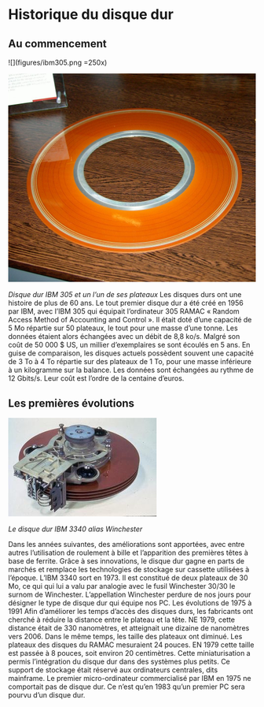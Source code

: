 # Historique du disque dur
## Au commencement
 
![](figures/ibm305.png =250x) 

![](figures/plateau305.png)

*Disque dur IBM 305 et un l’un de ses plateaux*
Les disques durs ont une histoire de plus de 60 ans. Le tout premier disque dur a été créé en 1956 par IBM, avec l’IBM 305 qui équipait l’ordinateur 305 RAMAC « Random Access Method of Accounting and Control ».  Il était doté d’une capacité de 5 Mo répartie sur 50 plateaux, le tout pour une masse d’une tonne. Les données étaient alors échangées avec un débit de 8,8 ko/s. Malgré son coût de 50 000 $ US, un millier d’exemplaires se sont écoulés en 5 ans. 
En guise de comparaison, les disques actuels possèdent souvent une capacité de 3 To à 4 To répartie sur des plateaux de 1 To, pour une masse inférieure à un kilogramme sur la balance. Les données sont échangées au rythme de 12 Gbits/s. Leur coût est l’ordre de la centaine d’euros.

## Les premières évolutions


![](figures/ibm3340.png)

*Le disque dur IBM 3340 alias Winchester*

Dans les années suivantes, des améliorations sont apportées, avec entre autres l’utilisation de roulement à bille et l’apparition des premières têtes à base de ferrite. Grâce à ses innovations, le disque dur gagne en parts de marchés et remplace les technologies de stockage sur cassette utilisées à l’époque. 
L’IBM 3340 sort en 1973. Il est constitué de deux plateaux de 30 Mo, ce qui qui lui a valu par analogie avec le fusil Winchester 30/30 le surnom de Winchester. L’appellation Winchester perdure de nos jours pour désigner le type de disque dur qui équipe nos PC.
Les évolutions de 1975 à 1991
Afin d’améliorer les temps d’accès des disques durs, les fabricants ont cherché à réduire la distance entre le plateau et la tête. NE 1979, cette distance était de 330 nanomètres, et atteignait une dizaine de nanomètres vers 2006. Dans le même temps, les taille des plateaux ont diminué. Les plateaux des disques du RAMAC mesuraient 24 pouces. EN 1979 cette taille est passée à 8 pouces, soit environ 20 centimètres. Cette miniaturisation a permis l’intégration du disque dur dans des systèmes plus petits. Ce support de stockage était réservé aux ordinateurs centrales, dits mainframe. Le premier micro-ordinateur commercialisé par IBM en 1975 ne comportait pas de disque dur. Ce n’est qu’en 1983 qu’un premier PC sera pourvu d’un disque dur.
